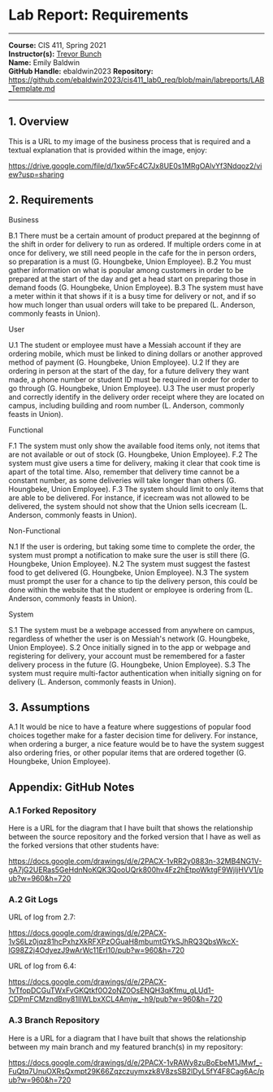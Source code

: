 # Lab Report: Requirements
___
**Course:** CIS 411, Spring 2021  
**Instructor(s):** [Trevor Bunch](https://github.com/trevordbunch)  
**Name:** Emily Baldwin  
**GitHub Handle:**   ebaldwin2023
**Repository:** https://github.com/ebaldwin2023/cis411_lab0_req/blob/main/labreports/LAB_Template.md
___

## 1. Overview
This is a URL to my image of the business process that is required and a textual explanation that is provided within the image, enjoy:

https://drive.google.com/file/d/1xw5Fc4C7Jx8UE0s1MRgOAlvYf3Ndqoz2/view?usp=sharing


## 2. Requirements

Business

B.1 There must be a certain amount of product prepared at the beginnng of the shift in order for delivery to run as ordered. If multiple orders come in at once for delivery, we still need people in the cafe for the in person orders, so preparation is a must (G. Houngbeke, Union Employee).
B.2 You must gather information on what is popular among customers in order to be prepared at the start of the day and get a head start on preparing those in demand foods (G. Houngbeke, Union Employee).
B.3 The system must have a meter within it that shows if it is a busy time for delivery or not, and if so how much longer than usual orders will take to be prepared (L. Anderson, commonly feasts in Union).


User

U.1 The student or employee must have a Messiah account if they are ordering mobile, which must be linked to dining dollars or another approved method of payment (G. Houngbeke, Union Employee).
U.2 If they are ordering in person at the start of the day, for a future delivery they want made, a phone number or student ID must be required in order for order to go through (G. Houngbeke, Union Employee).
U.3 The user must properly and correctly identify in the delivery order receipt where they are located on campus, including building and room number (L. Anderson, commonly feasts in Union).
 

Functional

F.1 The system must only show the available food items only, not items that are not available or out of stock (G. Houngbeke, Union Employee).
F.2 The system must give users a time for delivery, making it clear that cook time is apart of the total time. Also, remember that delivery time cannot be a constant number, as some deliveries will take longer than others (G. Houngbeke, Union Employee).
F.3 The system should limit to only items that are able to be delivered. For instance, if icecream was not allowed to be delivered, the system should not show that the Union sells icecream (L. Anderson, commonly feasts in Union).


Non-Functional

N.1 If the user is ordering, but taking some time to complete the order, the system must prompt a notification to make sure the user is still there (G. Houngbeke, Union Employee).
N.2 The system must suggest the fastest food to get delivered (G. Houngbeke, Union Employee).
N.3 The system must prompt the user for a chance to tip the delivery person, this could be done within the website that the student or employee is ordering from (L. Anderson, commonly feasts in Union).


System

S.1 The system must be a webpage accessed from anywhere on campus, regardless of whether the user is on Messiah's network (G. Houngbeke, Union Employee).
S.2 Once initially signed in to the app or webpage and registering for delivery, your account must be remembered for a faster delivery process in the future (G. Houngbeke, Union Employee).
S.3 The system must require multi-factor authentication when initially signing on for delivery (L. Anderson, commonly feasts in Union).


## 3. Assumptions

A.1 It would be nice to have a feature where suggestions of popular food choices together make for a faster decision time for delivery. For instance, when ordering a burger, a nice feature would be to have the system suggest also ordering fries, or other popular items that are ordered together (G. Houngbeke, Union Employee).

## Appendix: GitHub Notes

### A.1 Forked Repository

Here is a URL for the diagram that I have built that shows the relationship between the source repository and the forked version that I have as well as the forked versions that other students have:

https://docs.google.com/drawings/d/e/2PACX-1vRR2y0883n-32MB4NG1V-gA7jG2UERas5GeHdnNoKQK3QooUQrk800hv4Fz2hEtpoWktgF9WjljHVV1/pub?w=960&h=720


### A.2 Git Logs

URL of log from 2.7:

https://docs.google.com/drawings/d/e/2PACX-1vS6Lz0jqz81hcPxhzXkRFXPzOGuaH8mbumtGYkSJhRQ3QbsWkcX-lG98Z2j4OdyezJ9wArWc11ErI10/pub?w=960&h=720

URL of log from 6.4:

https://docs.google.com/drawings/d/e/2PACX-1vTfopDCGuTWxFvGKQtkf0O2oNZ0OsENQH3qKfmu_gLUd1-CDPmFCMzndBny81IIWLbxXCL4Amjw_-h9/pub?w=960&h=720



### A.3 Branch Repository

Here is a URL for a diagram that I have built that shows the relationship between my main branch and my featured branch(s) in my repository:

https://docs.google.com/drawings/d/e/2PACX-1vRAWy8zuBoEbeM1JMwf_-FuQtq7UnuOXRsQxmpt29K66Zqzczuymxzk8V8zsSB2lDyL5fY4F8Cag6Ac/pub?w=960&h=720


